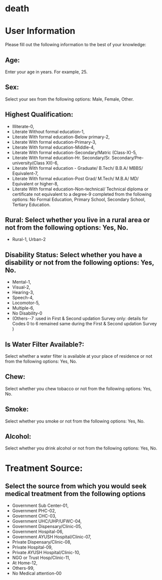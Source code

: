 # death

# User Information
Please fill out the following information to the best of your knowledge:

## Age:  
Enter your age in years. For example, 25.

## Sex:  
Select your sex from the following options: Male, Female, Other.

## Highest Qualification: 
- Illiterate-0,
- Literate Without formal education-1,
- Literate With formal education-Below primary-2,
- Literate With formal education-Primary-3,
- Literate With formal education-Middle-4,
- Literate With formal education-Secondary/Matric (Class-X)-5,
- Literate With formal education-Hr. Secondary/Sr. Secondary/Pre-university(Class XII)-6,
- Literate With formal education - Graduate/ B.Tech/ B.B.A/ MBBS/ Equivalent-7,
- Literate With formal education-Post Grad/ M.Tech/ M.B.A/ MD/ Equivalent or higher-8, 
- Literate With formal education-Non-technical/ Technical diploma or certificate not equivalent to a degree-9 completed from the following options: No Formal Education, Primary School, Secondary School, Tertiary Education.

## Rural: Select whether you live in a rural area or not from the following options: Yes, No.
- Rural-1, Urban-2

## Disability Status: Select whether you have a disability or not from the following options: Yes, No.
- Mental-1,
- Visual-2,
- Hearing-3,
- Speech-4,
- Locomotor-5,
- Multiple-6,
- No Disability-0 
- (Others--7 :used in First & Second updation Survey only: details for Codes 0 to 6 remained same during the First & Second updation Survey ) 
  
## Is Water Filter Available?:  
Select whether a water filter is available at your place of residence or not from the following options: Yes, No.

## Chew:  
Select whether you chew tobacco or not from the following options: Yes, No.

## Smoke: 
Select whether you smoke or not from the following options: Yes, No.

## Alcohol: 
Select whether you drink alcohol or not from the following options: Yes, No.

# Treatment Source: 
## Select the source from which you would seek medical treatment from the following options
- Government Sub Center-01,
- Government PHC-02, 
- Government CHC-03,     
- Government  UHC/UHP/UFWC-04,     
- Government  Dispensary/Clinic-05,      
- Government Hospital-06,
- Government AYUSH Hospital/Clinic-07,
- Private Dispensary/Clinic-08,
- Private Hospital-09,
- Private AYUSH Hospital/Clinic-10,
- NGO or Trust Hosp/Clinic-11,
- At Home-12,
- Others-99,
- No Medical attention-00
